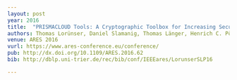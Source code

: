 ```yaml
---
layout: post
year: 2016
title:  "PRISMACLOUD Tools: A Cryptographic Toolbox for Increasing Security in Cloud Services"
authors: Thomas Lorünser, Daniel Slamanig, Thomas Länger, Henrich C. Pöhls
venue: ARES 2016
vurl: https://www.ares-conference.eu/conference/
pub: http://dx.doi.org/10.1109/ARES.2016.62
bib: http://dblp.uni-trier.de/rec/bib/conf/IEEEares/LorunserSLP16

---
```


